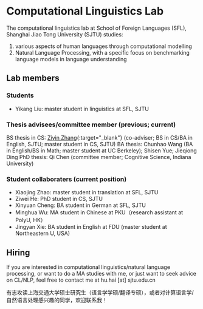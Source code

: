 # Computational Linguistics Lab

The computational linguistics lab at School of Foreign Languages (SFL), Shanghai Jiao Tong University (SJTU)
studies:

1) various aspects of human languages through computational modelling 
2) Natural Language Processing, with a specific focus on benchmarking language models in language understanding


## Lab members 

### Students

- Yikang Liu: master student in linguistics at SFL, SJTU 

### Thesis advisees/committee member (previous; current)

BS thesis in CS: [Ziyin Zhang](https://geralt-targaryen.github.io/){:target="_blank"} (co-adviser; BS in CS/BA in English, SJTU; master student in CS, SJTU)
BA thesis: Chunhao Wang (BA in English/BS in Math; master student at UC Berkeley); Shisen Yue; Jieqiong Ding
PhD thesis: Qi Chen (committee member; Cognitive Science, Indiana University)

### Student collaboraters (current position)

- Xiaojing Zhao: master student in translation at SFL, SJTU
- Ziwei He: PhD student in CS, SJTU
- Xinyuan Cheng: BA student in German at SFL, SJTU
- Minghua Wu: MA student in Chinese at PKU（research assistant at PolyU, HK）
- Jingyan Xie: BA student in English at FDU (master student at Northeastern U, USA)

## Hiring

If you are interested in computational linguistics/natural language processing, or want to do a MA studies with me, or just want to seek advice on CL/NLP, feel free to contact me at hu.hai [at] sjtu.edu.cn

有志攻读上海交通大学硕士研究生（语言学学硕/翻译专硕），或者对计算语言学/自然语言处理感兴趣的同学，欢迎联系我！
